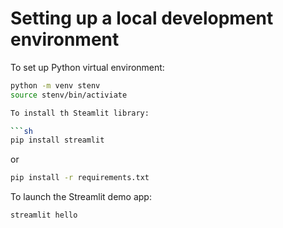 # Setting up a local development environment

To set up Python virtual environment:

```sh
python -m venv stenv
source stenv/bin/activiate

To install th Steamlit library:

```sh
pip install streamlit
```

or

```sh
pip install -r requirements.txt
```

To launch the Streamlit demo app:

```sh
streamlit hello
```
